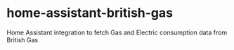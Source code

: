 # home-assistant-british-gas
Home Assistant integration to fetch Gas and Electric consumption data from British Gas
